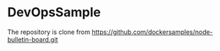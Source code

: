 # DevOpsSample
The repository is clone from https://github.com/dockersamples/node-bulletin-board.git
